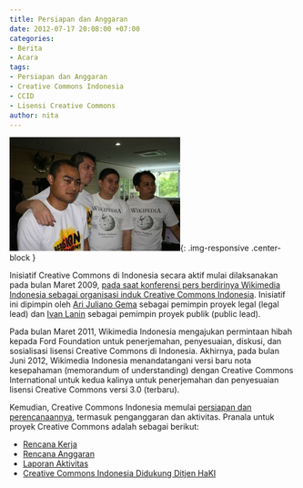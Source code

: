 ```yaml
---
title: Persiapan dan Anggaran
date: 2012-07-17 20:08:00 +07:00
categories:
- Berita
- Acara
tags:
- Persiapan dan Anggaran
- Creative Commons Indonesia
- CCID
- Lisensi Creative Commons
author: nita
---
```


![Ari-Ivan-Andri-Ikhsan-300x200.jpg](/uploads/Ari-Ivan-Andri-Ikhsan-300x200.jpg){: .img-responsive .center-block }

Inisiatif Creative Commons di Indonesia secara aktif mulai dilaksanakan pada bulan Maret 2009, [pada saat konferensi pers berdirinya Wikimedia Indonesia sebagai organisasi induk Creative Commons Indonesia](http://inet.detik.com/read/2009/03/20/173019/1102709/399/creative-commons-siap-disinergikan-dengan-uu-hak-cipta). Inisiatif ini dipimpin oleh [Ari Juliano Gema](http://arijuliano.blogspot.com/) sebagai pemimpin proyek legal (legal lead) dan [Ivan Lanin](http://ivanlanin.wordpress.com/) sebagai pemimpin proyek publik (public lead).

Pada bulan Maret 2011, Wikimedia Indonesia mengajukan permintaan hibah kepada Ford Foundation untuk penerjemahan, penyesuaian, diskusi, dan sosialisasi lisensi Creative Commons di Indonesia. Akhirnya, pada bulan Juni 2012, Wikimedia Indonesia menandatangani versi baru nota kesepahaman (memorandum of understanding) dengan Creative Commons International untuk kedua kalinya untuk penerjemahan dan penyesuaian lisensi Creative Commons versi 3.0 (terbaru).

Kemudian, Creative Commons Indonesia memulai [persiapan dan perencanaannya](http://wikimedia.or.id/wiki/Karya_Cipta_Bersama_Indonesia), termasuk penganggaran dan aktivitas. Pranala untuk proyek Creative Commons adalah sebagai berikut:

* [Rencana Kerja](http://wiki.creativecommons.or.id/Karya_Cipta_Bersama_Indonesia/Rencana_Berbasis_Hasil)
* [Rencana Anggaran](http://wiki.creativecommons.or.id/Karya_Cipta_Bersama_Indonesia/Rencana_Anggaran)
* [Laporan Aktivitas](http://wiki.creativecommons.or.id/Karya_Cipta_Bersama_Indonesia/Laporan_Aktivitas)
* [Creative Commons Indonesia Didukung Ditjen HaKI](http://ictwatch.com/internetsehat/2012/07/10/creative-commons-indonesia-didukung-dirjen-haki/)